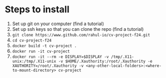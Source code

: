 # Steps to install
1. Set up git on your computer (find a tutorial)
2. Set up ssh keys so that you can clone the repo (find a tutorial)
3. `git clone https://www.github.com/rahul-io/cv-project-f24.git`
4. `cd cv-project-f24`
5. `docker build -t cv-project .`
6. `docker run -it cv-project`
7. `docker run -it --rm -e DISPLAY=$DISPLAY -v /tmp/.X11-unix:/tmp/.X11-unix -v $HOME/.Xauthority:/root/.Xauthority -e XAUTHORITY=/root/.Xauthority -v <any-other-local-folders>:<where-to-mount-directory> cv-project`
